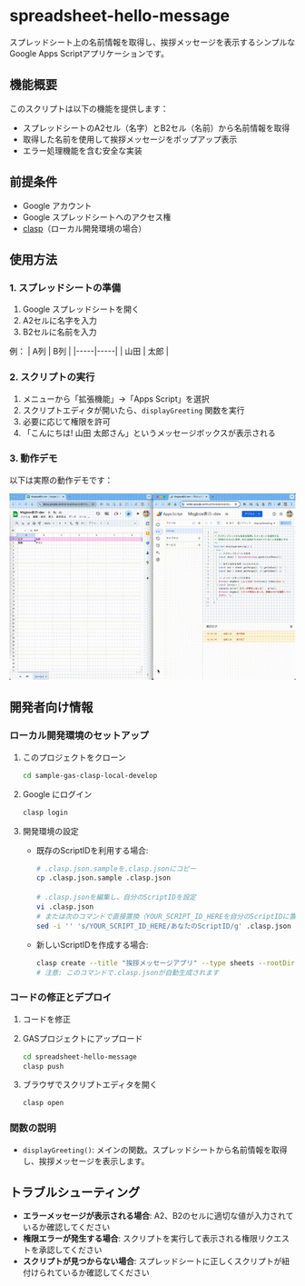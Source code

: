 # spreadsheet-hello-message

スプレッドシート上の名前情報を取得し、挨拶メッセージを表示するシンプルなGoogle Apps Scriptアプリケーションです。

## 機能概要

このスクリプトは以下の機能を提供します：

- スプレッドシートのA2セル（名字）とB2セル（名前）から名前情報を取得
- 取得した名前を使用して挨拶メッセージをポップアップ表示
- エラー処理機能を含む安全な実装

## 前提条件

- Google アカウント
- Google スプレッドシートへのアクセス権
- [clasp](https://github.com/google/clasp)（ローカル開発環境の場合）

## 使用方法

### 1. スプレッドシートの準備

1. Google スプレッドシートを開く
2. A2セルに名字を入力
3. B2セルに名前を入力

例：
| A列 | B列 |
|-----|-----|
| 山田 | 太郎 |

### 2. スクリプトの実行

1. メニューから「拡張機能」→「Apps Script」を選択
2. スクリプトエディタが開いたら、`displayGreeting` 関数を実行
3. 必要に応じて権限を許可
4. 「こんにちは! 山田 太郎さん」というメッセージボックスが表示される

### 3. 動作デモ

以下は実際の動作デモです：

![動作デモ](../resources/movie/Msgbox-dev.gif)

## 開発者向け情報

### ローカル開発環境のセットアップ

1. このプロジェクトをクローン
   ```bash
   cd sample-gas-clasp-local-develop
   ```

2. Google にログイン
   ```bash
   clasp login
   ```

3. 開発環境の設定
   - 既存のScriptIDを利用する場合:
     ```bash
     # .clasp.json.sampleを.clasp.jsonにコピー
     cp .clasp.json.sample .clasp.json
     
     # .clasp.jsonを編集し、自分のScriptIDを設定
     vi .clasp.json
     # または次のコマンドで直接置換（YOUR_SCRIPT_ID_HEREを自分のScriptIDに置き換え）
     sed -i '' 's/YOUR_SCRIPT_ID_HERE/あなたのScriptID/g' .clasp.json
     ```
     
   - 新しいScriptIDを作成する場合:
     ```bash
     clasp create --title "挨拶メッセージアプリ" --type sheets --rootDir .
     # 注意: このコマンドで.clasp.jsonが自動生成されます
     ```

### コードの修正とデプロイ

1. コードを修正
2. GASプロジェクトにアップロード
   ```bash
   cd spreadsheet-hello-message
   clasp push
   ```

3. ブラウザでスクリプトエディタを開く
   ```bash
   clasp open
   ```

### 関数の説明

- `displayGreeting()`: メインの関数。スプレッドシートから名前情報を取得し、挨拶メッセージを表示します。

## トラブルシューティング

- **エラーメッセージが表示される場合**: A2、B2のセルに適切な値が入力されているか確認してください
- **権限エラーが発生する場合**: スクリプトを実行して表示される権限リクエストを承認してください
- **スクリプトが見つからない場合**: スプレッドシートに正しくスクリプトが紐付けられているか確認してください
